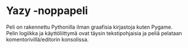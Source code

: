 # Yazy -noppapeli

Peli on rakennettu Pythonilla ilman graafisia kirjastoja kuten Pygame.  
Pelin logiikka ja käyttöliittymä ovat täysin tekstipohjaisia ja peliä pelataan komentorivillä/editorin konsolissa.
